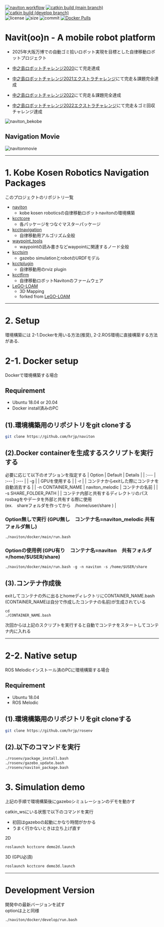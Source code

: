 [![naviton workflow](https://github.com/hrjp/rosenv/actions/workflows/naviton-image-build.yml/badge.svg)](https://hub.docker.com/repository/docker/hrjp/naviton)
[![catkin build (main branch)](https://github.com/hrjp/naviton/actions/workflows/naviton-main-build-test.yml/badge.svg)](https://github.com/hrjp/naviton/actions/workflows/naviton-main-build-test.yml)
[![catkin build (develop branch)](https://github.com/hrjp/naviton/actions/workflows/naviton-develop-build-test.yml/badge.svg)](https://github.com/hrjp/naviton/actions/workflows/naviton-develop-build-test.yml)  
![license](https://img.shields.io/github/license/hrjp/naviton)
![size](https://img.shields.io/github/repo-size/hrjp/naviton)
![commit](https://img.shields.io/github/last-commit/hrjp/naviton/main)
[![Docker Pulls](https://img.shields.io/docker/pulls/hrjp/naviton.svg)](https://hub.docker.com/repository/docker/hrjp/naviton)  

# Navit(oo)n - A mobile robot platform 
* 2025年大阪万博での自動ゴミ拾いロボット実現を目標とした自律移動ロボットプロジェクト

* [中之島ロボットチャレンジ2020](https://www.nakanoshima-rc.jp/2020/2020nakachalle_result.pdf)にて完走達成
* [中之島ロボットチャレンジ2021エクストラチャレンジ](https://www.nakanoshima-rc.jp/extra2021.html)にて完走＆課題完全達成　
* [中之島ロボットチャレンジ2022](https://www.nakanoshima-rc.jp/index.html)にて完走＆課題完全達成　
* [中之島ロボットチャレンジ2022エクストラチャレンジ](https://www.nakanoshima-rc.jp/2022_nakanoshima-rc_garbage_result.pdf)にて完走＆ゴミ回収チャレンジ達成　

![naviton_bekobe](https://user-images.githubusercontent.com/36100321/140645407-81af34fd-451e-4b16-b041-acf035970be1.jpeg)

## Navigation Movie
![navitonmovie](https://user-images.githubusercontent.com/36100321/140646689-f286757a-0510-4f52-9d16-587f6bef6fa1.gif)




---

# 1. Kobe Kosen Robotics Navigation Packages
このプロジェクトのリポジトリ一覧
* [naviton](https://github.com/KobeKosenRobotics/naviton)
    * kobe kosen roboticsの自律移動ロボットnavitonの環境構築
* [kcctcore](https://github.com/hrjp/kcctcore)
    * 各パッケージをつなぐマスターパッケージ
* [kcctnavigation](https://github.com/hrjp/kcctnavigation)
    * 自律移動用アルゴリズム全般
* [waypoint_tools](https://github.com/hrjp/waypoint_tools)
    * waypointの読み書きなどwaypointに関連するノード全般
* [kcctsim](https://github.com/hrjp/kcctsim)
    * gazebo simulationとrobotのURDFモデル
* [kcctplugin](https://github.com/hrjp/kcctplugin)
    * 自律移動用のrviz plugin
* [kcctfirm](https://github.com/hrjp/kcctfirm)
    * 自律移動ロボットNavitonのファームウェア
* [LeGO-LOAM](https://github.com/hrjp/LeGO-LOAM)
    * 3D Mapping
    * forked from [LeGO-LOAM](https://github.com/RobustFieldAutonomyLab/LeGO-LOAM)

---

# 2. Setup
環境構築には 2-1.Dockerを用いる方法(推奨), 2-2.ROS環境に直接構築する方法がある.
# 2-1. Docker setup
Dockerで環境構築する場合
## Requirement
* Ubuntu 18.04 or 20.04
* Docker install済みのPC


 ## (1).環境構築用のリポジトリをgit cloneする
```bash
git clone https://github.com/hrjp/naviton
 ```

## (2).Docker containerを生成するスクリプトを実行する
必要に応じて以下のオプションを指定する
| Option | Default | Details |
| :--- | :--- | :--- |
| -g | | GPUを使用する |
| -r | | コンテナからexitした際にコンテナを自動消去する | 
| -n CONTAINER_NAME | naviton_melodic | コンテナの名前 |
| -s SHARE_FOLDER_PATH | | コンテナ内部と共有するディレクトリのパス<br>rosbagをやデータを外部と共有する際に使用<br>(ex.　shareフォルダを作ってから　/home/user/share ) |



### Option無しで実行 (GPU無し　コンテナ名=naviton_melodic 共有フォルダ無し)
```bash
./naviton/docker/main/run.bash
```
### Optionの使用例 (GPU有り　コンテナ名=naviton　共有フォルダ=/home/$USER/share)

```bash:bash
./naviton/docker/main/run.bash -g -n naviton -s /home/$USER/share
```

 ## (3).コンテナ作成後
exitしてコンテナの外に出るとhomeディレクトリにCONTAINER_NAME.bash (CONTAINER_NAMEは自分で作成したコンテナの名前)が生成されている

```bash:bash
cd
./CONTAINER_NAME.bash
```
次回からは上記のスクリプトを実行すると自動でコンテナをスタートしてコンテナ内に入れる

---

# 2-2. Native setup
ROS Melodicインストール済のPCに環境構築する場合
## Requirement
* Ubuntu 18.04
* ROS Melodic

 ## (1).環境構築用のリポジトリをgit cloneする
```bash
git clone https://github.com/hrjp/rosenv
 ```
## (2).以下のコマンドを実行
```bash
./rosenv/package_install.bash
./rosenv/gazebo_update.bash
./rosenv/naviton_package.bash
 ```

 # 3. Simulation demo

上記の手順で環境構築後にgazeboシミュレーションのデモを動かす

catkin_wsにいる状態で以下のコマンドを実行
* 初回はgazeboの起動にかなり時間がかかる
* うまく行かないときは立ち上げ直す   

2D
```bash
roslaunch kcctcore demo2d.launch
```
 3D (GPU必須)
```bash
roslaunch kcctcore demo3d.launch
```


---

# Development Version
開発中の最新バージョンを試す   
optionは上と同様
```bash
./naviton/docker/develop/run.bash
```
